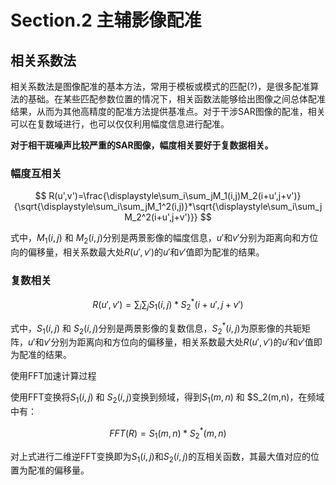 # Section.2 主辅影像配准

## 相关系数法

相关系数法是图像配准的基本方法，常用于模板或模式的匹配(?)，是很多配准算法的基础。在某些匹配参数位置的情况下，相关函数法能够给出图像之间总体配准结果，从而为其他高精度的配准方法提供基准点。对于干涉SAR图像的配准，相关可以在复数域进行，也可以仅仅利用幅度信息进行配准。

**对于相干斑噪声比较严重的SAR图像，幅度相关要好于复数据相关。**

### 幅度互相关

$$
R(u',v')=\frac{\displaystyle\sum_i\sum_jM_1(i,j)M_2(i+u',j+v')}{\sqrt{\displaystyle\sum_i\sum_jM_1^2(i,j)}*\sqrt{\displaystyle\sum_i\sum_jM_2^2(i+u',j+v')}}
$$

式中，$M_1(i,j)$ 和 $M_2(i,j)$分别是两景影像的幅度信息，$u'$和$v'$分别为距离向和方位向的偏移量，相关系数最大处$R(u',v')$的$u'$和$v'$值即为配准的结果。

### 复数相关

$$
R(u',v')=\displaystyle\sum_i\sum_jS_1(i,j)*S_2^*(i+u',j+v')
$$

式中，$S_1(i,j)$ 和 $S_2(i,j)$分别是两景影像的复数信息，$S_2^*(i,j)$为原影像的共轭矩阵，$u'$和$v'$分别为距离向和方位向的偏移量，相关系数最大处$R(u',v')$的$u'$和$v'$值即为配准的结果。

使用FFT加速计算过程

使用FFT变换将$S_1(i,j)$ 和 $S_2(i,j)$变换到频域，得到$S_1(m,n)$ 和 $S_2(m,n)，在频域中有：

$$
FFT(R)=S_1(m,n)*S_2^*(m,n)
$$

对上式进行二维逆FFT变换即为$S_1(i,j)$和$S_2(i,j)$的互相关函数，其最大值对应的位置为配准的偏移量。

